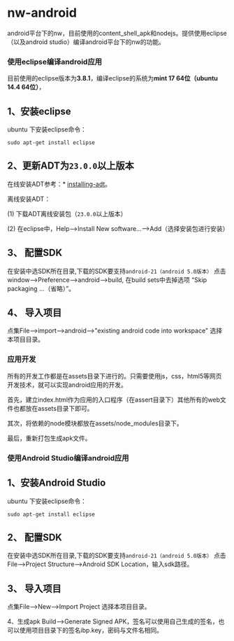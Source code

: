 nw-android
=======
android平台下的nw，目前使用的content_shell_apk和nodejs。提供使用eclipse（以及android studio）编译android平台下的nw的功能。

### 使用eclipse编译android应用
目前使用的eclipse版本为**3.8.1**，编译eclipse的系统为**mint 17 64位（ubuntu 14.4 64位）**，

1、安装eclipse
--------
ubuntu 下安装eclipse命令：
```
sudo apt-get install eclipse
```
2、更新ADT为`23.0.0`以上版本
-------
在线安装ADT参考：* [installing-adt](http://developer.android.com/intl/zh-cn/sdk/installing/installing-adt.html)。

离线安装ADT：

   (1) 下载ADT离线安装包（`23.0.0`以上版本）

   (2) 在eclipse中，Help-->Install New software...-->Add（选择安装包进行安装）

3、 配置SDK
------
在安装中选SDK所在目录,下载的SDK要支持`android-21（android 5.0版本）`
点击window-->Preference-->android-->build, 在build sets中去掉选项 “Skip packaging ...（省略）”。

4、 导入项目
------
点集File-->import-->android-->"existing android code into workspace"
选择本项目目录。

### 应用开发
所有的开发工作都是在assets目录下进行的。只需要使用js，css，html5等网页开发技术，就可以实现android应用的开发。

首先，建立index.html作为应用的入口程序（在assert目录下）其他所有的web文件也都放在assets目录下即可。

其次，将依赖的node模块都放在assets/node_modules目录下。

最后，重新打包生成apk文件。


### 使用Android Studio编译android应用
1、安装Android Studio
--------
ubuntu 下安装eclipse命令：
```
sudo apt-get install eclipse
```

2、 配置SDK
------
在安装中选SDK所在目录,下载的SDK要支持`android-21（android 5.0版本）`
点击File-->Project Structure-->Android SDK Location，输入sdk路径。

3、 导入项目
------
点集File-->New-->Import Project
选择本项目目录。

4、生成apk
Build-->Generate Signed APK，签名可以使用自己生成的签名，也可以使用项目目录下的签名ibp.key，密码与文件名相同。
